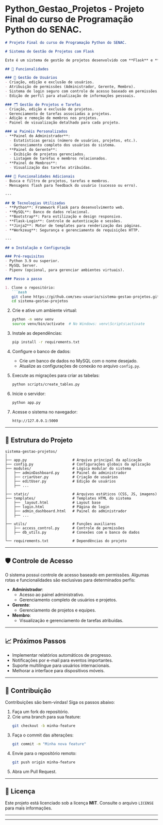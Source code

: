 # Python_Gestao_Projetos - Projeto Final do curso de Programação Python do SENAC.


```markdown
# Projeto Final do curso de Programação Python do SENAC.

# Sistema de Gestão de Projetos com Flask

Este é um sistema de gestão de projetos desenvolvido com **Flask** e **MySQL**, projetado para atender diferentes perfis de usuários (administradores, gerentes e membros). Ele permite gerenciar usuários, projetos, tarefas e equipes de forma simples e eficiente.

## 🚀 Funcionalidades

### 📂 Gestão de Usuários
- Criação, edição e exclusão de usuários.
- Atribuição de permissões (Administrador, Gerente, Membro).
- Sistema de login seguro com controle de acesso baseado em permissões.
- Edição de perfil para atualização de informações pessoais.

### 🗂️ Gestão de Projetos e Tarefas
- Criação, edição e exclusão de projetos.
- Gerenciamento de tarefas associadas a projetos.
- Adição e remoção de membros nos projetos.
- Painel de visualização detalhado para cada projeto.

### 📊 Painéis Personalizados
- **Painel do Administrador**:
  - Estatísticas gerais (número de usuários, projetos, etc.).
  - Gerenciamento completo dos usuários do sistema.
- **Painel do Gerente**:
  - Exibição de projetos gerenciados.
  - Listagem de tarefas e membros relacionados.
- **Painel de Membros**:
  - Visualização das tarefas atribuídas.

### 🔎 Funcionalidades Adicionais
- Busca e filtro de projetos, tarefas e membros.
- Mensagens flash para feedback do usuário (sucesso ou erro).

---

## 🛠️ Tecnologias Utilizadas
- **Python**: Framework Flask para desenvolvimento web.
- **MySQL**: Banco de dados relacional.
- **Bootstrap**: Para estilização e design responsivo.
- **Flask-Login**: Controle de autenticação e sessões.
- **Jinja2**: Motor de templates para renderização das páginas.
- **Werkzeug**: Segurança e gerenciamento de requisições HTTP.

---

## ⚙️ Instalação e Configuração

### Pré-requisitos
- Python 3.9 ou superior.
- MySQL Server.
- Pipenv (opcional, para gerenciar ambientes virtuais).

### Passo a passo

1. Clone o repositório:
   ```bash
   git clone https://github.com/seu-usuario/sistema-gestao-projetos.git
   cd sistema-gestao-projetos
   ```

2. Crie e ative um ambiente virtual:
   ```bash
   python -m venv venv
   source venv/bin/activate  # No Windows: venv\Scripts\activate
   ```

3. Instale as dependências:
   ```bash
   pip install -r requirements.txt
   ```

4. Configure o banco de dados:
   - Crie um banco de dados no MySQL com o nome desejado.
   - Atualize as configurações de conexão no arquivo `config.py`.

5. Execute as migrações para criar as tabelas:
   ```bash
   python scripts/create_tables.py
   ```

6. Inicie o servidor:
   ```bash
   python app.py
   ```

7. Acesse o sistema no navegador:
   ```
   http://127.0.0.1:5000
   ```

---

## 📁 Estrutura do Projeto

```
sistema-gestao-projetos/
│
├── app.py                     # Arquivo principal da aplicação
├── config.py                  # Configurações globais da aplicação
├── modules/                   # Lógica modular do sistema
│   ├── adminDashboard.py      # Painel do administrador
│   ├── criarUser.py           # Criação de usuários
│   ├── editUser.py            # Edição de usuários
│   ├── ...
│
├── static/                    # Arquivos estáticos (CSS, JS, imagens)
├── templates/                 # Templates HTML do sistema
│   ├── _layout.html           # Layout base
│   ├── login.html             # Página de login
│   ├── admin_dashboard.html   # Painel do administrador
│   ├── ...
│
├── utils/                     # Funções auxiliares
│   ├── access_control.py      # Controle de permissões
│   ├── db_utils.py            # Conexões com o banco de dados
│
└── requirements.txt           # Dependências do projeto
```

---

## 🛡️ Controle de Acesso

O sistema possui controle de acesso baseado em permissões. Algumas rotas e funcionalidades são exclusivas para determinados perfis:

- **Administrador**:
  - Acesso ao painel administrativo.
  - Gerenciamento completo de usuários e projetos.
- **Gerente**:
  - Gerenciamento de projetos e equipes.
- **Membro**:
  - Visualização e gerenciamento de tarefas atribuídas.

---

## 📈 Próximos Passos

- Implementar relatórios automáticos de progresso.
- Notificações por e-mail para eventos importantes.
- Suporte multilíngue para usuários internacionais.
- Melhorar a interface para dispositivos móveis.

---

## 🤝 Contribuição

Contribuições são bem-vindas! Siga os passos abaixo:

1. Faça um fork do repositório.
2. Crie uma branch para sua feature:
   ```bash
   git checkout -b minha-feature
   ```
3. Faça o commit das alterações:
   ```bash
   git commit -m "Minha nova feature"
   ```
4. Envie para o repositório remoto:
   ```bash
   git push origin minha-feature
   ```
5. Abra um Pull Request.

---

## 📝 Licença

Este projeto está licenciado sob a licença **MIT**. Consulte o arquivo `LICENSE` para mais informações.

---

---
```